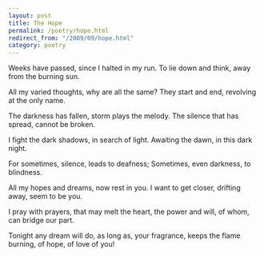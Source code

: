```yaml
---
layout: post
title: The Hope
permalink: /poetry/hope.html
redirect_from: "/2009/09/hope.html"
category: poetry
---
```


Weeks have passed, since I halted in my run.
To lie down and think, away from the burning sun.

All my varied thoughts, why are all the same?
They start and end, revolving at the only name.

The darkness has fallen, storm plays the melody.
The silence that has spread, cannot be broken.

I fight the dark shadows, in search of light.
Awaiting the dawn, in this dark night.

For sometimes, silence, leads to deafness;
Sometimes, even darkness, to blindness.

All my hopes and dreams, now rest in you.
I want to get closer, drifting away, seem to be you.

I pray with prayers, that may melt the heart,
the power and will, of whom, can bridge our part.

Tonight any dream will do, as long as, your fragrance,
keeps the flame burning, of hope, of love of you!
